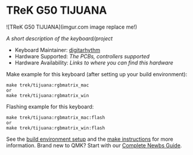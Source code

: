# TReK G50 TIJUANA

![TReK G50 TIJUANA](imgur.com image replace me!)

*A short description of the keyboard/project*

* Keyboard Maintainer: [digitarhythm](https://github.com/digitarhythm)
* Hardware Supported: *The PCBs, controllers supported*
* Hardware Availability: *Links to where you can find this hardware*

Make example for this keyboard (after setting up your build environment):

    make trek/tijuana:rgbmatrix_mac
    or
    make trek/tijuana:rgbmatrix_win

Flashing example for this keyboard:

    make trek/tijuana:rgbmatrix_mac:flash
    or
    make trek/tijuana:rgbmatrix_win:flash

See the [build environment setup](https://docs.qmk.fm/#/getting_started_build_tools) and the [make instructions](https://docs.qmk.fm/#/getting_started_make_guide) for more information. Brand new to QMK? Start with our [Complete Newbs Guide](https://docs.qmk.fm/#/newbs).
